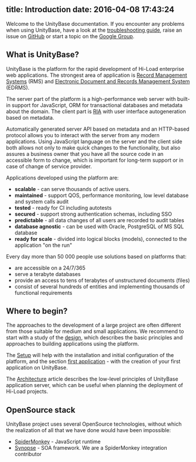title: Introduction
date: 2016-04-08 17:43:24
---
Welcome to the UnityBase documentation. If you encounter any problems when using UnityBase, have a look at the  [troubleshooting guide](troubleshooting.html), raise an issue on [GitHub](https://github.com/unitybasejs/unitybase/issues) or start a topic on the [Google Group](https://groups.google.com/group/unitybase).

## What is UnityBase?

UnityBase is the platform for the rapid development of Hi-Load enterprise web applications. The strongest area of application is [Record Management Systems](https://en.wikipedia.org/wiki/Records_management) (RMS) and [Electronic Document and Records Management System](https://en.wikipedia.org/wiki/Electronic_document_and_records_management_system) (EDRMS).

The server part of the platform is a high-performance web server with built-in support for JavaScript, ORM for transactional databases and metadata about the domain. The client part is [RIA](https://en.wikipedia.org/wiki/Rich_Internet_application) with user interface autogeneration based on metadata.

Automatically generated server API based on metadata and an HTTP-based protocol allows you to interact with the server from any modern applications. Using JavaScript language on the server and the client side both allows not only to make quick changes to the functionality, but also assures a business owner that you have all the source code in an accessible form to change, which is important for long-term support or in case of change of service provider.

Applications developed using the platform are:

- **scalable** - can serve thousands of active users.
- **maintained** - support QOS, performance monitoring, low level database and system calls audit
- **tested** - ready for CI including autotests
- **secured** - support strong authentication schemas, including SSO
- **predictable** - all data changes of all users are recorded to audit tables
- **database agnostic** - can be used with Oracle, PostgreSQL of MS SQL database
- **ready for scale** - divided into logical blocks (models), connected to the application "on the run"

Every day more than 50 000 people use solutions based on platforms that:

- are accessible on a 24/7/365
- serve a terabyte databases
- provide an access to tens of terabytes of unstructured documents (files)
- consist of several hundreds of entities and implementing thousands of functional requirements
  
## Where to begin?
The approaches to the development of a large project are often different from those suitable for medium and small applications. We recommend to start with a study of the [design](design.html), which describes the basic principles and approaches to building applications using the platform.

The [Setup](setup.html) will help with the installation and initial configuration of the platform, and the section [first application](getting_started.html) - with the creation of your first application on UnityBase.

The [Architecture](architecture.html) article describes the low-level principles of UnityBase application server, which can be useful when planning the deployment of Hi-Load projects.

## OpenSource stack
UnityBase project uses several OpenSource technologies, without which the realization of all that we have done would have been impossible:

- [SpiderMonkey](https://developer.mozilla.org/ru/docs/SpiderMonkey) - JavaScript runtime
- [Synopse](http://synopse.info/fossil/wiki/Synopse+OpenSource) - SOA framework. We are a SpiderMonkey integration contributor